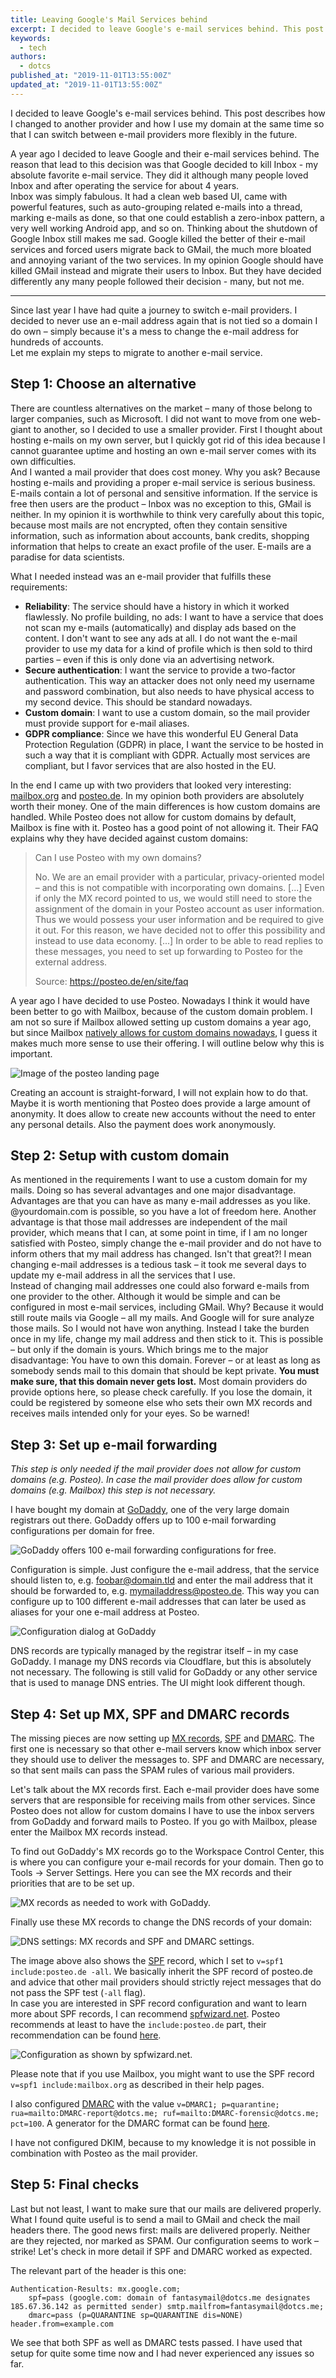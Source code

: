 ```yaml
---
title: Leaving Google's Mail Services behind
excerpt: I decided to leave Google's e-mail services behind. This post describes how I changed to another provider and how I use my domain at the same time so that I can switch between e-mail providers more flexibly in the future.
keywords:
  - tech
authors:
  - dotcs
published_at: "2019-11-01T13:55:00Z"
updated_at: "2019-11-01T13:55:00Z"
---
```


I decided to leave Google's e-mail services behind. This post describes how I changed to another provider and how I use my domain at the same time so that I can switch between e-mail providers more flexibly in the future.

A year ago I decided to leave Google and their e-mail services behind. The reason that lead to this decision was that Google decided to kill Inbox - my absolute favorite e-mail service. They did it although many people loved Inbox and after operating the service for about 4 years.  
Inbox was simply fabulous. It had a clean web based UI, came with powerful features, such as auto-grouping related e-mails into a thread, marking e-mails as done, so that one could establish a zero-inbox pattern, a very well working Android app, and so on. Thinking about the shutdown of Google Inbox still makes me sad. Google killed the better of their e-mail services and forced users migrate back to GMail, the much more bloated and annoying variant of the two services. In my opinion Google should have killed GMail instead and migrate their users to Inbox. But they have decided differently any many people followed their decision - many, but not me.

---

Since last year I have had quite a journey to switch e-mail providers. I decided to never use an e-mail address again that is not tied so a domain I do own – simply because it's a mess to change the e-mail address for hundreds of accounts.  
Let me explain my steps to migrate to another e-mail service.

## Step 1: Choose an alternative

There are countless alternatives on the market – many of those belong to larger companies, such as Microsoft.
I did not want to move from one web-giant to another, so I decided to use a smaller provider.
First I thought about hosting e-mails on my own server, but I quickly got rid of this idea because I cannot guarantee uptime and hosting an own e-mail server comes with its own difficulties.  
And I wanted a mail provider that does cost money.
Why you ask? Because hosting e-mails and providing a proper e-mail service is serious business.
E-mails contain a lot of personal and sensitive information.
If the service is free then users are the product – Inbox was no exception to this, GMail is neither.
In my opinion it is worthwhile to think very carefully about this topic, because most mails are not encrypted, often they contain sensitive information, such as information about accounts, bank credits, shopping information that helps to create an exact profile of the user.
E-mails are a paradise for data scientists.

What I needed instead was an e-mail provider that fulfills these requirements:

- **Reliability**:
  The service should have a history in which it worked flawlessly.
  No profile building, no ads: I want to have a service that does not scan my e-mails (automatically) and display ads based on the content.
  I don't want to see any ads at all.
  I do not want the e-mail provider to use my data for a kind of profile which is then sold to third parties – even if this is only done via an advertising network.
- **Secure authentication**:
  I want the service to provide a two-factor authentication.
  This way an attacker does not only need my username and password combination, but also needs to have physical access to my second device.
  This should be standard nowadays.
- **Custom domain**:
  I want to use a custom domain, so the mail provider must provide support for e-mail aliases.
- **GDPR compliance**:
  Since we have this wonderful EU General Data Protection Regulation (GDPR) in place, I want the service to be hosted in such a way that it is compliant with GDPR.
  Actually most services are compliant, but I favor services that are also hosted in the EU.

In the end I came up with two providers that looked very interesting: [mailbox.org] and [posteo.de].
In my opinion both providers are absolutely worth their money.
One of the main differences is how custom domains are handled.
While Posteo does not allow for custom domains by default, Mailbox is fine with it.
Posteo has a good point of not allowing it.
Their FAQ explains why they have decided against custom domains:

> Can I use Posteo with my own domains?
> 
> No. We are an email provider with a particular, privacy-oriented model – and this is not compatible with incorporating own domains. [...]
> Even if only the MX record pointed to us, we would still need to store the assignment of the domain in your Posteo account as  user information.
> Thus we would possess your user information and be required to give it out.
> For this reason, we have decided not  to offer this possibility and instead to use data economy. [...]
> In order to be able to read replies to these messages, you need to set up forwarding to Posteo for the external address.
> 
> Source: https://posteo.de/en/site/faq

A year ago I have decided to use Posteo.
Nowadays I think it would have been better to go with Mailbox, because of the custom domain problem.
I am not so sure if Mailbox allowed setting up custom domains a year ago, but since Mailbox [natively allows for custom domains nowadays][mailbox-custom-domain], I guess it makes much more sense to use their offering.
I will outline below why this is important.

![Image of the posteo landing page](/posts/<post_slug>/posteo.png)

Creating an account is straight-forward, I will not explain how to do that.
Maybe it is worth mentioning that Posteo does provide a large amount of anonymity.
It does allow to create new accounts without the need to enter any personal details.
Also the payment does work anonymously.

## Step 2: Setup with custom domain

As mentioned in the requirements I want to use a custom domain for my mails.
Doing so has several advantages and one major disadvantage.  
Advantages are that you can have as many e-mail addresses as you like.
<any-name>@yourdomain.com is possible, so you have a lot of freedom here.
Another advantage is that those mail addresses are independent of the mail provider, which means that I can, at some point in time, if I am no longer satisfied with Posteo, simply change the e-mail provider and do not have to inform others that my mail address has changed.
Isn't that great?! I mean changing e-mail addresses is a tedious task – it took me several days to update my e-mail address in all the services that I use.    
Instead of changing mail addresses one could also forward e-mails from one provider to the other.
Although it would be simple and can be configured in most e-mail services, including GMail.
Why? Because it would still route mails via Google – all my mails.
And Google will for sure analyze those mails.
So I would not have won anything.
Instead I take the burden once in my life, change my mail address and then stick to it.
This is possible – but only if the domain is yours.
Which brings me to the major disadvantage: You have to own this domain.
Forever – or at least as long as somebody sends mail to this domain that should be kept private.
**You must make sure, that this domain never gets lost.**
Most domain providers do provide options here, so please check carefully.
If you lose the domain, it could be registered by someone else who sets their own MX records and receives mails intended only for your eyes.
So be warned!

## Step 3: Set up e-mail forwarding

*This step is only needed if the mail provider does not allow for custom domains (e.g. Posteo). In case the mail provider does allow for custom domains (e.g. Mailbox) this step is not necessary.*

I have bought my domain at [GoDaddy], one of the very large domain registrars out there.
GoDaddy offers up to 100 e-mail forwarding configurations per domain for free.

![GoDaddy offers 100 e-mail forwarding configurations for free.](/posts/<post_slug>/godaddy-email-forwarding.png)

Configuration is simple.
Just configure the e-mail address, that the service should listen to, e.g. foobar@domain.tld and enter the mail address that it should be forwarded to, e.g. mymailaddress@posteo.de.
This way you can configure up to 100 different e-mail addresses that can later be used as aliases for your one e-mail address at Posteo.

![Configuration dialog at GoDaddy](/posts/<post_slug>/godaddy-email-forwarding-2.png)

DNS records are typically managed by the registrar itself – in my case GoDaddy.
I manage my DNS records via Cloudflare, but this is absolutely not necessary.
The following is still valid for GoDaddy or any other service that is used to manage DNS entries.
The UI might look different though.

## Step 4: Set up MX, SPF and DMARC records

The missing pieces are now setting up [MX records][mx-record], [SPF][spf] and [DMARC][dmarc].
The first one is necessary so that other e-mail servers know which inbox server they should use to deliver the messages to.
SPF and DMARC are necessary, so that sent mails can pass the SPAM rules of various mail providers.

Let's talk about the MX records first.
Each e-mail provider does have some servers that are responsible for receiving mails from other services.
Since Posteo does not allow for custom domains I have to use the inbox servers from GoDaddy and forward mails to Posteo.
If you go with Mailbox, please enter the Mailbox MX records instead.

To find out GoDaddy's MX records go to the Workspace Control Center, this is where you can configure your e-mail records for your domain.
Then go to Tools → Server Settings.
Here you can see the MX records and their priorities that are to be set up.

![MX records as needed to work with GoDaddy.](/posts/<post_slug>/godaddy-mailserver-mx.png)

Finally use these MX records to change the DNS records of your domain:

![DNS settings: MX records and SPF and DMARC settings.](/posts/<post_slug>/godaddy-mailserver-settings.png)

The image above also shows the [SPF][spf] record, which I set to `v=spf1 include:posteo.de -all`.
We basically inherit the SPF record of posteo.de and advice that other mail providers should strictly reject messages that do not pass the SPF test (`-all` flag).  
In case you are interested in SPF record configuration and want to learn more about SPF records, I can recommend [spfwizard.net].
Posteo recommends at least to have the `include:posteo.de` part, their recommendation can be found [here][posteo-postmaster].

![Configuration as shown by spfwizard.net.](/posts/<post_slug>/spf-generator.png)

Please note that if you use Mailbox, you might want to use the SPF record `v=spf1 include:mailbox.org` as described in their help pages.

I also configured [DMARC][dmarc] with the value `v=DMARC1; p=quarantine; rua=mailto:DMARC-report@dotcs.me; ruf=mailto:DMARC-forensic@dotcs.me; pct=100`.
A generator for the DMARC format can be found [here][dmarc-generator].

I have not configured DKIM, because to my knowledge it is not possible in combination with Posteo as the mail provider.

## Step 5: Final checks

Last but not least, I want to make sure that our mails are delivered properly.
What I found quite useful is to send a mail to GMail and check the mail headers there.
The good news first: mails are delivered properly.
Neither are they rejected, nor marked as SPAM.
Our configuration seems to work – strike! Let's check in more detail if SPF and DMARC worked as expected.

The relevant part of the header is this one:

```
Authentication-Results: mx.google.com;
    spf=pass (google.com: domain of fantasymail@dotcs.me designates 185.67.36.142 as permitted sender) smtp.mailfrom=fantasymail@dotcs.me;
    dmarc=pass (p=QUARANTINE sp=QUARANTINE dis=NONE) header.from=example.com
```

We see that both SPF as well as DMARC tests passed. I have used that setup for quite some time now and I had never experienced any issues so far.

[google-kills-inbox]: https://killedbygoogle.com/
[mailbox.org]: https://mailbox.org/
[posteo.de]: https://posteo.de/
[mailbox-custom-domain]: https://kb.mailbox.org/display/BMBOKBEN/Using+e-mail+addresses+of+your+domain
[godaddy]: https://godaddy.com/
[mx-record]: https://en.wikipedia.org/wiki/MX_record
[spf]: https://en.wikipedia.org/wiki/Sender_Policy_Framework
[dmarc]: https://en.wikipedia.org/wiki/DMARC
[spfwizard.net]: https://www.spfwizard.net/
[posteo-postmaster]: https://posteo.de/site/postmaster
[dmarc-generator]: https://mxtoolbox.com/DMARCRecordGenerator.aspx
